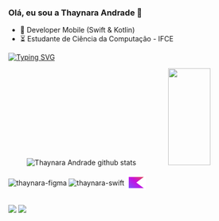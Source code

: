 ### Olá, eu sou a Thaynara Andrade 👋

<!--
**Thaynara-Andrade/Thaynara-Andrade** is a ✨ _special_ ✨ repository because its `README.md` (this file) appears on your GitHub profile.

Here are some ideas to get you started:

--> 

- 📱 Developer Mobile (Swift & Kotlin)
- ⏳ Estudante de Ciência da Computação - IFCE


<div align="justified">
  <a href="https://github.com/Thaynara-Andrade">

[![Typing SVG](https://readme-typing-svg.herokuapp.com/?color=d588a1&size=35&center=true&vCenter=true&width=1000&lines=HELLO,+MY+NAME+IS+THAYNARA;COMPUTER+SCIENCE+STUDENT;BE+WELCOME!+:%29)](https://git.io/typing-svg)


<div align="center">  
  <img width="49%" height="195px" src="https://github-readme-stats.vercel.app/api?username=Thaynara-Andrade&show_icons=true&count_private=true&hide_border=true&title_color=d588a1&icon_color=d588a1&text_color=d588a19&bg_color=803b55" alt="Thaynara Andrade github stats" /> 
  <img width="41%" height="195px" src="https://github-readme-stats.vercel.app/api/top-langs/?username=Thaynara-Andrade&layout=compact&hide_border=true&title_color=00bfbf&text_color=d588a1&bg_color=803b55" />
</div>
  
  <div style="display: inline_block"><br>
  <img align="center" alt="thaynara-figma" height="30" width="40" src="https://cdn.jsdelivr.net/gh/devicons/devicon/icons/figma/figma-original.svg">
  <img align="center" alt="thaynara-swift" height="30" width="40" src="https://cdn.jsdelivr.net/gh/devicons/devicon/icons/swift/swift-original.svg">
  <img align="center" alt="thaynara-kotlin" height="30" width="40" src="https://raw.githubusercontent.com/devicons/devicon/master/icons/kotlin/kotlin-original.svg">

##

<div>
  <a href = "mailto:thaynaraandraders@gmail.com"><img src="https://img.shields.io/badge/-Gmail-%23333?style=for-the-badge&logo=gmail&logoColor=white" target="_blank"></a>
  <a href="https://www.linkedin.com/in/thaynara-anddrade/" target="_blank"><img src="https://img.shields.io/badge/-LinkedIn-%230077B5?style=for-the-badge&logo=linkedin&logoColor=white" target="_blank"></a> 
 
</div>
